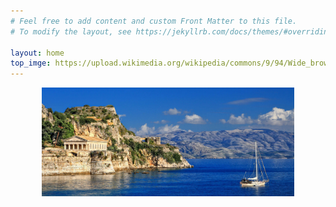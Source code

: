 ```yaml
---
# Feel free to add content and custom Front Matter to this file.
# To modify the layout, see https://jekyllrb.com/docs/themes/#overriding-theme-defaults

layout: home
top_imge: https://upload.wikimedia.org/wikipedia/commons/9/94/Wide_brown_land_art-work.JPG
---
```

<div style="text-align:center;">
  <img src="/assets/corfu.jpg" alt="" style="max-width:80%; height:auto;">
</div>
